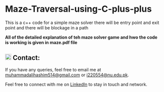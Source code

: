 # Maze-Traversal-using-C-plus-plus
This is a c++ code for a simple maze solver there will be entry point and exit point  and there will be blockage in a path

**All of the detailed explanation of teh maze solver game and hwo the code is working is given in maze.pdf file**

## <img src="https://img.icons8.com/ios/50/000000/email-open.png" width="20"/> Contact:
If you have any queries, feel free to email me at [muhammadalihashim514@gmail.com](mailto:muhammadalihashim514@gmail.com) or [i220554@nu.edu.pk](mailto:i220554@nu.edu.pk).

Feel free to connect with me on [LinkedIn](https://www.linkedin.com/in/muhammad-ali-hashim-5115882b4) to stay in touch and network.

